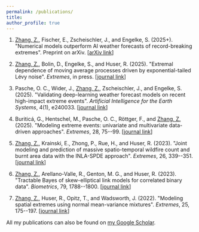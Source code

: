 ```yaml
---
permalink: /publications/
title:
author_profile: true
---
```


1. <ins>Zhang, Z.</ins>, Fischer, E., Zscheischler, J., and Engelke, S. (2025+). "Numerical models outperform AI weather forecasts of record-breaking extremes". Preprint on arXiv. [[arXiv link](https://arxiv.org/abs/2508.15724)]

2. <ins>Zhang, Z.</ins>, Bolin, D., Engelke, S., and Huser, R. (2025). "Extremal dependence of moving average processes driven by exponential-tailed Lévy noise". _Extremes_, in press. [[journal link](https://link.springer.com/article/10.1007/s10687-025-00517-4)]

3. Pasche, O. C., Wider, J., <ins>Zhang, Z.</ins>, Zscheischler, J., and Engelke, S. (2025). "Validating deep-learning weather forecast models on recent high-impact extreme events". _Artificial Intelligence for the Earth Systems_, 4(1), e240033. [[journal link](https://journals.ametsoc.org/configurable/content/journals$002faies$002f4$002f1$002fAIES-D-24-0033.1.xml?t:ac=journals%24002faies%24002f4%24002f1%24002fAIES-D-24-0033.1.xml)]

4. Buriticá, G., Hentschel, M., Pasche, O. C., Röttger, F., and <ins>Zhang, Z.</ins> (2025). "Modeling extreme events: univariate and multivariate data-driven approaches". _Extremes_, 28, 75--99. [[journal link](https://link.springer.com/article/10.1007/s10687-024-00499-9)]

5. <ins>Zhang, Z.</ins>, Krainski, E., Zhong, P., Rue, H., and Huser, R. (2023). "Joint modeling and prediction of massive spatio-temporal wildfire count and burnt area data with the INLA-SPDE approach". _Extremes_, 26, 339--351. [[journal link](https://link.springer.com/article/10.1007/s10687-023-00463-z)]

6. <ins>Zhang, Z.</ins>, Arellano-Valle, R., Genton, M. G., and Huser, R. (2023). "Tractable Bayes of skew-elliptical link models for correlated binary data". _Biometrics_, 79, 1788--1800. [[journal link](https://academic.oup.com/biometrics/article/79/3/1788/7513793)]

7. <ins>Zhang, Z.</ins>, Huser, R., Opitz, T., and Wadsworth, J. (2022). "Modeling spatial extremes using normal mean-variance mixtures". _Extremes_, 25, 175--197. [[journal link](https://link.springer.com/article/10.1007/s10687-021-00434-2)]

All my publications can also be found on [my Google Scholar](https://scholar.google.com/citations?user=FCicmEMAAAAJ&hl=en).





